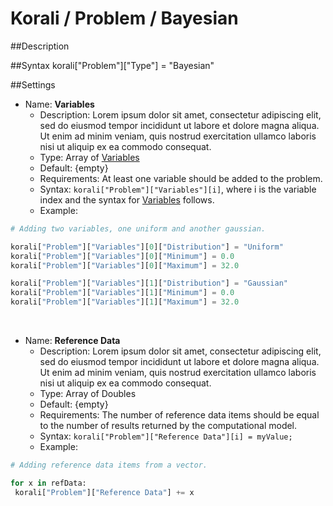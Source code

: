 # Korali / Problem / Bayesian
				   
##Description


	   
##Syntax
       korali["Problem"]["Type"] = "Bayesian"


##Settings

+ Name: **Variables**
     - Description: Lorem ipsum dolor sit amet, consectetur adipiscing elit, sed do eiusmod tempor incididunt ut labore et dolore magna aliqua. Ut enim ad minim veniam, quis nostrud exercitation ullamco laboris nisi ut aliquip ex ea commodo consequat.
     - Type: Array of [Variables](../variables/uniform.md)
	 - Default: {empty}
	 - Requirements: At least one variable should be added to the problem. 
	 - Syntax: `korali["Problem"]["Variables"][i]`, where i is the variable index and the syntax for [Variables](../variables/uniform.md) follows.
	 - Example:
	 
```python
# Adding two variables, one uniform and another gaussian.

korali["Problem"]["Variables"][0]["Distribution"] = "Uniform"
korali["Problem"]["Variables"][0]["Minimum"] = 0.0
korali["Problem"]["Variables"][0]["Maximum"] = 32.0

korali["Problem"]["Variables"][1]["Distribution"] = "Gaussian"
korali["Problem"]["Variables"][1]["Minimum"] = 0.0
korali["Problem"]["Variables"][1]["Maximum"] = 32.0
```

<br>
	 
+ Name: **Reference Data**
     - Description: Lorem ipsum dolor sit amet, consectetur adipiscing elit, sed do eiusmod tempor incididunt ut labore et dolore magna aliqua. Ut enim ad minim veniam, quis nostrud exercitation ullamco laboris nisi ut aliquip ex ea commodo consequat.
     - Type: Array of Doubles
	 - Default: {empty}
	 - Requirements: The number of reference data items should be equal to the number of results returned by the computational model.
	 - Syntax: `korali["Problem"]["Reference Data"][i] = myValue;`
	 - Example:
	 
```python
# Adding reference data items from a vector.

for x in refData:
 korali["Problem"]["Reference Data"] += x
```
